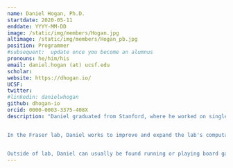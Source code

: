 ```yaml
---
name: Daniel Hogan, Ph.D.
startdate: 2020-05-11
enddate: YYYY-MM-DD
image: /static/img/members/Hogan.jpg
altimage: /static/img/members/Hogan_pb.jpg
position: Programmer
#subsequent:  update once you become an alumnus
pronouns: he/him/his
email: daniel.hogan (at) ucsf.edu
scholar:
website: https://dhogan.io/
UCSF:
twitter:
#linkedin: danielwhogan
github: dhogan-io
orcid: 0000-0003-3375-408X
description: "Daniel graduated from Stanford, where he worked on single-molecule biophysics with [Dr. Steven Block](https://profiles.stanford.edu/steven-block).


In the Fraser lab, Daniel works to improve and expand the lab's computational resources. He's passionate about open science, open data, and open-source software.


Outside of lab, Daniel can usually be found running or playing board games."
---
```


